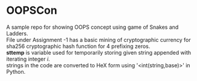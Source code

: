 # OOPSCon
A sample repo for showing OOPS concept using game of Snakes and Ladders.  
File under Assignment -1 has a basic mining of cryptographic currency for sha256 cryptographic hash function for 4 prefixing zeros.  
**sttemp** is variable used for temporarily storing given string appended with iterating integer _i_.  
strings in the code are converted to HeX form using '<int(string,base)>' in Python.

